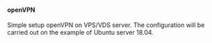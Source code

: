#### openVPN
Simple setup openVPN on VPS/VDS server.
The configuration will be carried out on the example of Ubuntu server 18.04.
